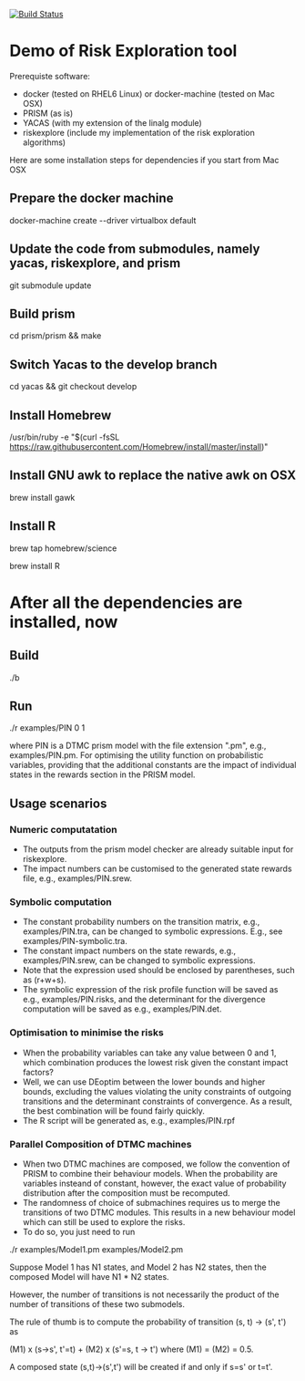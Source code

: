 [![Build Status](https://travis-ci.org/yijunyu/demo-riskexplore.svg?branch=master)](https://travis-ci.org/yijunyu/demo-riskexplore)
# Demo of Risk Exploration tool
Prerequiste software: 
 * docker (tested on RHEL6 Linux) or docker-machine (tested on Mac OSX)
 * PRISM (as is)
 * YACAS (with my extension of the linalg module)
 * riskexplore (include my implementation of the risk exploration algorithms)

Here are some installation steps for dependencies if you start from Mac OSX

## Prepare the docker machine
docker-machine create --driver virtualbox default

## Update the code from submodules, namely yacas, riskexplore, and prism
git submodule update

## Build prism
cd prism/prism && make

## Switch Yacas to the develop branch
cd yacas && git checkout develop

## Install Homebrew
/usr/bin/ruby -e "$(curl -fsSL https://raw.githubusercontent.com/Homebrew/install/master/install)"

## Install GNU awk to replace the native awk on OSX
brew install gawk

## Install R
brew tap homebrew/science

brew install R

# After all the dependencies are installed, now

## Build

./b

## Run

./r examples/PIN 0 1

where PIN is a DTMC prism model with the file extension ".pm", e.g., examples/PIN.pm. For optimising the utility function on probabilistic variables, providing that the additional constants are the impact of individual states in the rewards section in the PRISM model. 

## Usage scenarios
### Numeric computatation 
* The outputs from the prism model checker are already suitable input for riskexplore. 
* The impact numbers can be customised to the generated state rewards file, e.g., examples/PIN.srew. 

### Symbolic computation
* The constant probability numbers on the transition matrix, e.g., examples/PIN.tra, can be changed to symbolic expressions. 
E.g., see examples/PIN-symbolic.tra. 
* The constant impact numbers on the state rewards, e.g., examples/PIN.srew, can be changed to symbolic expressions. 
* Note that the expression used should be enclosed by parentheses, such as (r+w+s). 
* The symbolic expression of the risk profile function will be saved as e.g., examples/PIN.risks, and the determinant for the divergence computation will be saved as e.g., examples/PIN.det. 

### Optimisation to minimise the risks
* When the probability variables can take any value between 0 and 1, which combination produces the lowest risk given the constant impact factors? 
* Well, we can use DEoptim between the lower bounds and higher bounds, excluding the values violating the unity constraints of outgoing transitions and the determinant constraints of convergence. As a result, the best combination will be found fairly quickly. 
* The R script will be generated as, e.g., examples/PIN.rpf

### Parallel Composition of DTMC machines
* When two DTMC machines are composed, we follow the convention of PRISM to combine their behaviour models. When the probability are variables insteand of constant, however, the exact value of probability distribution after the composition must be recomputed. 
* The randomness of choice of submachines requires us to merge the transitions of two DTMC modules. This results in a new behaviour model which can still be used to explore the risks.
* To do so, you just need to run 

./r examples/Model1.pm examples/Model2.pm

Suppose Model 1 has N1 states, and Model 2 has N2 states, then the composed Model will have N1 * N2 states. 

However, the number of transitions is not necessarily the product of the number of transitions of these two submodels.

The rule of thumb is to compute the probability of transition (s, t) -> (s', t') as

(M1) x (s->s', t'=t) + (M2) x (s'=s, t -> t')
where (M1) = (M2) = 0.5.

A composed state (s,t)->(s',t') will be created if and only if s=s' or t=t'. 
